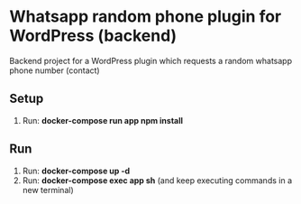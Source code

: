 # Whatsapp random phone plugin for WordPress (backend)
Backend project for a WordPress plugin which requests a random whatsapp phone number (contact)

## Setup
01. Run: **docker-compose run app npm install**

## Run
01. Run: **docker-compose up -d**
02. Run: **docker-compose exec app sh** (and keep executing commands in a new terminal)